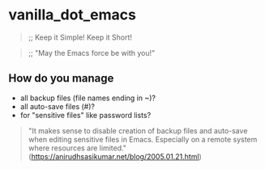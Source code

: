 # vanilla_dot_emacs

> ;; Keep it Simple! Keep it Short!  

> ;; "May the Emacs force be with you!"  

## How do you manage 
* all backup files (file names ending in ~)?  
* all auto-save files (#)?  
* for "sensitive files" like password lists?  
> "It makes sense to disable creation of backup files and auto-save when editing sensitive files in Emacs. Especially on a remote system where resources are limited." (<https://anirudhsasikumar.net/blog/2005.01.21.html>)
